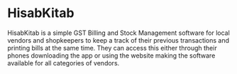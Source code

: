 # HisabKitab
HisabKitab is a simple GST Billing and Stock Management software for local vendors and shopkeepers to keep a track of their previous transactions and printing bills at the same time. They can access this either through their phones downloading the app or using the website making the software available for all categories of vendors.
